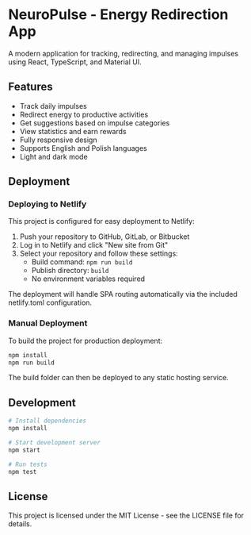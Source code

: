 # NeuroPulse - Energy Redirection App

A modern application for tracking, redirecting, and managing impulses using React, TypeScript, and Material UI.

## Features

- Track daily impulses
- Redirect energy to productive activities
- Get suggestions based on impulse categories
- View statistics and earn rewards
- Fully responsive design
- Supports English and Polish languages
- Light and dark mode

## Deployment

### Deploying to Netlify

This project is configured for easy deployment to Netlify:

1. Push your repository to GitHub, GitLab, or Bitbucket
2. Log in to Netlify and click "New site from Git"
3. Select your repository and follow these settings:
   - Build command: `npm run build`
   - Publish directory: `build`
   - No environment variables required

The deployment will handle SPA routing automatically via the included netlify.toml configuration.

### Manual Deployment

To build the project for production deployment:

```bash
npm install
npm run build
```

The build folder can then be deployed to any static hosting service.

## Development

```bash
# Install dependencies
npm install

# Start development server
npm start

# Run tests
npm test
```

## License

This project is licensed under the MIT License - see the LICENSE file for details.
